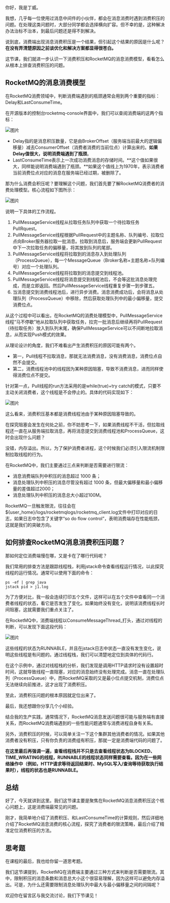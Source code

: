 你好，我是丁威。

我想，几乎每一位使用过消息中间件的小伙伴，都会在消息消费时遇到消费积压的问题。在处理这类问题时，大部分同学都会选择横向扩容。但不幸的是，这种解决办法治标不治本，到最后问题还是得不到解决。

说到底，消费端出现消息消费积压是一个结果，但引起这个结果的原因是什么呢？**在没有弄清楚原因之前谈优化和解决方案都显得很苍白。**

这节课，我们就进一步认识一下消费积压和RocketMQ的消息消费模型，看看怎么从根本上排查消费积压的问题。

## RocketMQ的消息消费模型

在RocketMQ消费领域中，判断消费端遇到的瓶颈通常会用到两个重要的指标：Delay和LastConsumeTime。

在开源版本的控制台rocketmq-console界面中，我们可以查阅消费端的这两个指标：

![图片](https://static001.geekbang.org/resource/image/yy/07/yy0cf8266e7c6c1cb8cfa7caf7562207.png?wh=1039x692)

- Delay指的是消息积压数量，它是由BrokerOffset（服务端当前最大的逻辑偏移量）减去ConsumerOffset（消费者消费的当前位点）计算出来的。**如果Delay值很大，说明消费端遇到了瓶颈**。
- LastConsumeTime表示上一次成功消费消息的存储时间。**这个值如果很大，同样能说明消费端遇到了瓶颈。**如果这个值线上为1970年，表示消费者当前消费位点对应的消息在服务端已经过期，被删除了。

那为什么消费会积压呢？要理解这个问题，我们首先要了解RocketMQ消费者的消费处理模型。核心流程如下图所示：

![图片](https://static001.geekbang.org/resource/image/69/72/694cf4yybd4f3ef68c14377d4e755672.jpg?wh=1920x889)

说明一下具体的工作流程。

1. PullMessageService线程从拉取任务队列中获取一个待拉取任务PullRquest。
2. PullMessageService线程根据PullRequest中的主题名称、队列编号、拉取位点向Broker服务器拉取一批消息。拉取到消息后，服务端会更新PullRequest中下一次拉取任务的偏移量，将其放到队列的尾部。
3. PullMessageService线程将拉取到的消息存入到处理队列（ProcessQueue），每一个MessageQueue（Broker名称+主题名称+队列编号）对应一个处理队列。
4. PullMessageService线程将拉取到的消息提交到线程池。
5. PullMessageService线程将消息提交到线程池后，不会等这批消息处理完成，而是立即返回。然后PullMessageService线程重复步骤一到步骤五。
6. 当消息提交到消费线程池后，进行异步消费。消息消费成功后，会将消息从处理队列（ProcessQueue）中移除，然后获取处理队列中的最小偏移量，提交消费位点。

从这个过程中可以看出，在RocketMQ的消费处理模型中，PullMessageService线程“马不停歇”地从拉取队列中获取任务，拉完一批消息后继续再将PullRequest（待拉取任务）放入到队列末尾，确保PullMessageService可以不间断地拉取消息，从而实现Push模式的效果。

从理论设计的角度，我们不难看出产生消费积压的原因可能有两个。

- 第一，Pull线程不拉取消息，那就无法消费消息，没有消费消息，消费位点自然不会提交。
- 第二，消费线程池中的线程因为某种原因阻塞，导致不消费消息，进而同样使得消费位点不提交。

针对第一点，Pull线程的run方法采用的是while(true)+try catch的模式，只要不主动关闭消费者，这个线程是不会停止的。具体的代码实现如下：

![图片](https://static001.geekbang.org/resource/image/c2/ac/c2dc20f9952417b2fdd742c09c26dcac.png?wh=1920x978)

这么看来，消费积压基本都是消费线程池由于某种原因阻塞导致的。

在探究阻塞会发生在何处之前，你不妨思考一下，如果消费线程不干活，但拉取线程还一直在从服务端拉取消息，再将消息提交到消费线程池和ProcessQueue，这时会出现什么问题？

没错，内存溢出。所以，为了保护消费者进程，这个时候我们必须引入限流机制限制拉取线程的行为。

在RocketMQ中，我们主要通过三点来判断是否需要进行限流：

- 消息消费端队列中积压的消息超过 1000 条；
- 消息处理队列中积压的消息尽管没有超过 1000 条，但最大偏移量和最小偏移量的差值超过2000；
- 消息处理队列中积压的消息总大小超过100M。

RocketMQ一旦触发限流，往往会在${user\_home}/logs/rocketmqlogs/rocketmq\_client.log文件中打印对应的日志，如果日志中包含了关键字“so do flow control”，表明消费端存在性能瓶颈，这就是我们的突破方向。

## 如何排查RocketMQ消息消费积压问题？

那如何定位消费端慢在哪，又是卡在了哪行代码呢？

我们常用的排查方法是跟踪线程栈，利用jstack命令查看线程运行情况，以此探究线程的运行情况。通常可以使用下面的命令：

```plain
ps -ef | grep java
jstack pid > j1.log
```

为了方便对比，我一般会连续打印五个文件，这样可以在五个文件中查看同一个消费者线程的状态，看它是否发生了变化。如果始终没有变化，说明该消费线程长时间阻塞，这就需要我们重点关注了。

在RocketMQ中，消费端线程以ConsumeMessageThread\_打头，通过对线程的判断，可以发现下面这段代码：

![图片](https://static001.geekbang.org/resource/image/9c/d0/9c079bb6ff965945595be90c8c3378d0.png?wh=1073x472)

这些线程的状态为RUNNABLE，并且在jstack日志中状态一直没有发生变化，说明这些线程是有问题的。通过线程栈，我们可以清楚地定位到具体的代码行。

在这个示例中，通过对线程栈的分析，我们发现是调用HTTP请求时没有设置超时时间，这就导致线程一直阻塞，对应的消息始终没有处理完成。消息一直在处理队列（ProcessQueue）中，而RocketMQ采取的又是最小位点提交机制，消费位点无法继续向前推进，这才出现了消费积压。

至此，消费积压问题的根本原因就定位出来了。

最后，我还想跟你分享几个小经验。

结合我的生产实践，通常情况下，RocketMQ消息发送问题很可能与服务端有直接关系，而RocketMQ消费端遇到的一些性能问题通常与消费进程自身有关系。

另外，消费积压的时候，可以简单关注一下这个集群其他消费者的情况。如果其他消费者没有积压，只有你负责的消费组有积压，那就一定是消费端代码的问题了。

**在这里最后再强调一遍，查看线程栈并不只是去查看线程状态为BLOCKED、TIME\_WRATING的线程，RUNNABLE的线程状态同样需要查看。因为在一些网络操作中（例如，HTTP请求等待返回结果时、MySQL写入/查询等待获取执行结果时），线程的状态也是RUNNABLE。**

## 总结

好了，今天就讲到这里。我们这节课主要是聚焦在RocketMQ消息消费积压这个核心问题上，这是消费端最常见的问题。

刚才，我简单地介绍了消费积压、和LastConsumeTime的计算规则，然后详细地介绍了RocketMQ消息消费的核心流程，探究了消费者的限流策略，最后介绍了精准定位消费积压的方法。

## 思考题

在课程的最后，我也给你留一道思考题。

我们这节课提到，RocketMQ在消费端主要通过三种方式来判断是否需要限流。其中，限制积压的消息条数和消息总大小这个很容易理解，因为这样可以避免内存溢出。可是，为什么还需要限制消息处理队列中最大与最小偏移量之间的间隔呢？

欢迎你在留言区与我交流讨论，我们下节课见！